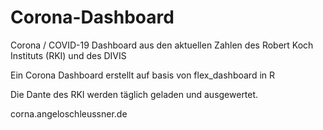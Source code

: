 # Corona-Dashboard
Corona / COVID-19 Dashboard aus den aktuellen Zahlen des Robert Koch Instituts (RKI) und des DIVIS

Ein Corona Dashboard erstellt auf basis von flex_dashboard in R

Die Dante des RKI werden täglich geladen und ausgewertet.

corna.angeloschleussner.de
